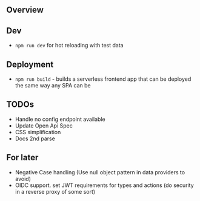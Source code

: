 ## Overview

## Dev

- `npm run dev` for hot reloading with test data

## Deployment

- `npm run build` - builds a serverless frontend app that can be deployed the same way any SPA can be

## TODOs
- Handle no config endpoint available
- Update Open Api Spec
- CSS simplification
- Docs 2nd parse


## For later
- Negative Case handling (Use null object pattern in data providers to avoid)
- OIDC support. set JWT requirements for types and actions (do security in a reverse proxy of some sort)
